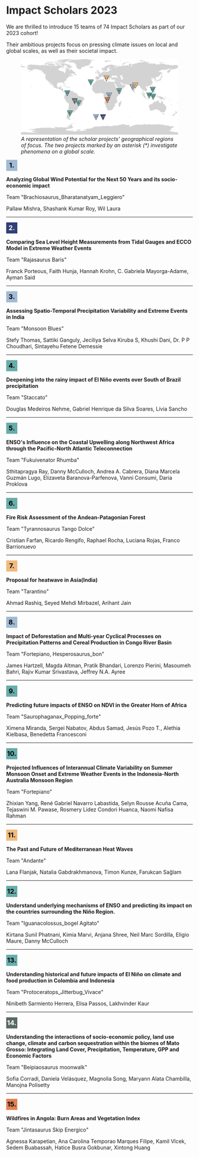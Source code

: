 # Impact Scholars 2023

We are thrilled to introduce 15 teams of 74 Impact Scholars as part of our 2023 cohort! 

Their ambitious projects focus on pressing climate issues on local and global scales, as well as their societal impact.

<figure>
    <img src="images/cisp_map.png"
         alt="Map of scholar projects">
    <figcaption><i>A representation of the scholar projects' geographical regions of focus. The two projects marked by an asterisk (*) investigate phenomena on a global scale.</i></figcaption>
</figure>

<div style="text-align: center; line-height: 30px; color: black; font-size: 18px; font-weight: bold; width: 30px;"><div style="background-color: #a2bbd4; margin: 10px 0px;">1.</div></div>

**Analyzing Global Wind Potential for the Next 50 Years and its socio-economic impact**

Team "Brachiosaurus_Bharatanatyam_Leggiero"

Pallaw Mishra, Shashank Kumar Roy, Wil Laura

---

<div style="text-align: center; line-height: 30px; color: white; font-size: 18px; font-weight: bold; width: 30px;"><div style="background-color: #313f76; margin: 10px 0px;">2.</div></div>

**Comparing Sea Level Height Measurements from Tidal Gauges and ECCO Model in Extreme Weather Events**

Team "Rajasaurus Baris"

Franck Porteous, Faith Hunja, Hannah Krohn, C. Gabriela Mayorga-Adame, Ayman Said

---

<div style="text-align: center; line-height: 30px; color: black; font-size: 18px; font-weight: bold; width: 30px;"><div style="background-color: #a2bbd4; margin: 10px 0px;">3.</div></div>

**Assessing Spatio-Temporal Precipitation Variability and Extreme Events in India**

Team "Monsoon Blues"

Stefy Thomas, Sattiki Ganguly, Jeciliya Selva Kiruba S, Khushi Dani, Dr. P P Choudhari, Sintayehu Fetene Demessie

---

<div style="text-align: center; line-height: 30px; color: black; font-size: 18px; font-weight: bold; width: 30px;"><div style="background-color: #67ada9; margin: 10px 0px;">4.</div></div>

**Deepening into the rainy impact of El Niño events over South of Brazil precipitation**

Team "Staccato"

Douglas Medeiros Nehme, Gabriel Henrique da Silva Soares, Lívia Sancho

---

<div style="text-align: center; line-height: 30px; color: black; font-size: 18px; font-weight: bold; width: 30px;"><div style="background-color: #67ada9; margin: 10px 0px;">5.</div></div>

**ENSO's Influence on the Coastal Upwelling along Northwest Africa through the Pacific-North Atlantic Teleconnection**

Team "Fukuivenator Rhumba"

Sthitapragya Ray, Danny McCulloch, Andrea A. Cabrera, Diana Marcela Guzmán Lugo, Elizaveta Baranova-Parfenova, Vanni Consumi, Daria Proklova

---

<div style="text-align: center; line-height: 30px; color: black; font-size: 18px; font-weight: bold; width: 30px;"><div style="background-color: #67ada9; margin: 10px 0px;">6.</div></div>

**Fire Risk Assessment of the Andean-Patagonian Forest**

Team "Tyrannosaurus Tango Dolce"

Cristian Farfan, Ricardo Rengifo, Raphael Rocha, Luciana Rojas, Franco Barrionuevo

---

<div style="text-align: center; line-height: 30px; color: black; font-size: 18px; font-weight: bold; width: 30px;"><div style="background-color: #f0ba7d; margin: 10px 0px;">7.</div></div>

**Proposal for heatwave in Asia(India)**

Team "Tarantino"

Ahmad Rashiq, Seyed Mehdi Mirbazel, Arihant Jain

---

<div style="text-align: center; line-height: 30px; color: black; font-size: 18px; font-weight: bold; width: 30px;"><div style="background-color: #a2bbd4; margin: 10px 0px;">8.</div></div>

**Impact of Deforestation and Multi-year Cyclical Processes on Precipitation Patterns and Cereal Production in Congo River Basin**

Team "Fortepiano, Hesperosaurus_bon"

James Hartzell, Magda Altman, Pratik Bhandari, Lorenzo Pierini, Masoumeh Bahri, Rajiv Kumar Srivastava, Jeffrey N.A. Ayree

---

<div style="text-align: center; line-height: 30px; color: black; font-size: 18px; font-weight: bold; width: 30px;"><div style="background-color: #67ada9; margin: 10px 0px;">9.</div></div>

**Predicting future impacts of ENSO on NDVI in the Greater Horn of Africa**

Team "Saurophaganax_Popping_forte"

Ximena Miranda, Sergei Nabatov, Abdus Samad, Jesús Pozo T., Alethia Kielbasa, Benedetta Francesconi

---

<div style="text-align: center; line-height: 30px; color: black; font-size: 18px; font-weight: bold; width: 30px;"><div style="background-color: #67ada9; margin: 10px 0px;">10.</div></div>

**Projected Influences of Interannual Climate Variability on Summer Monsoon Onset and Extreme Weather Events in the Indonesia-North Australia Monsoon Region**

Team "Fortepiano"

Zhixian Yang, René Gabriel Navarro Labastida, Selyn Rousse Acuña Cama, Tejaswini M. Pawase, Rosmery Lidez Condori Huanca, Naomi Nafisa Rahman

---

<div style="text-align: center; line-height: 30px; color: black; font-size: 18px; font-weight: bold; width: 30px;"><div style="background-color: #f0ba7d; margin: 10px 0px;">11.</div></div>

**The Past and Future of Mediterranean Heat Waves**

Team "Andante"

Lana Flanjak, Natalia Gabdrakhmanova, Timon Kunze, Farukcan Sağlam

---

<div style="text-align: center; line-height: 30px; color: black; font-size: 18px; font-weight: bold; width: 30px;"><div style="background-color: #67ada9; margin: 10px 0px;">12.</div></div>

**Understand underlying mechanisms of ENSO and predicting its impact on the countries surrounding the Niño Region.**

Team "Iguanacolossus_bogel Agitato"

Kirtana Sunil Phatnani, Kimia Marvi, Anjana Shree, Neil Marc Sordilla, Eligio Maure, Danny McCulloch

---

<div style="text-align: center; line-height: 30px; color: black; font-size: 18px; font-weight: bold; width: 30px;"><div style="background-color: #67ada9; margin: 10px 0px;">13.</div></div>

**Understanding historical and future impacts of El Niño on climate and food production in Colombia and Indonesia**

Team "Protoceratops_Jitterbug_Vivace"

Ninibeth Sarmiento Herrera, Elisa Passos, Lakhvinder Kaur

---

<div style="text-align: center; line-height: 30px; color: white; font-size: 18px; font-weight: bold; width: 30px;"><div style="background-color: #596a63; margin: 10px 0px;">14.</div></div>

**Understanding the interactions of socio-economic policy, land use change, climate and carbon sequestration within the biomes of Mato Grosso: Integrating Land Cover, Precipitation, Temperature, GPP and Economic Factors**

Team "Beipiaosaurus moonwalk"

Sofia Corradi, Daniela Velásquez, Magnolia Song, Maryann Alata Chambilla, Manojna Polisetty

---

<div style="text-align: center; line-height: 30px; color: black; font-size: 18px; font-weight: bold; width: 30px;"><div style="background-color: #e18256; margin: 10px 0px;">15.</div></div>

**Wildfires in Angola: Burn Areas and Vegetation Index**

Team "Jintasaurus Skip Energico"

Agnessa Karapetian, Ana Carolina Temporao Marques Filipe, Kamil Vlcek, Sedem Buabassah, Hatice Busra Gokbunar, Xintong Huang


